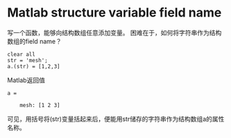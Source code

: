 # Matlab structure variable field name

写一个函数，能够向结构数组任意添加变量。
困难在于，如何将字符串作为结构数组的field name？

```
clear all
str = 'mesh';
a.(str) = [1,2,3]
```

Matlab返回值

```
a =

    mesh: [1 2 3]

```

可见，用括号将(str)变量括起来后，便能用str储存的字符串作为结构数组a的属性名称。
